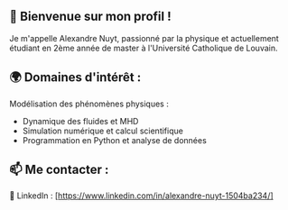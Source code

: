 ## 👋 Bienvenue sur mon profil !
Je m'appelle Alexandre Nuyt, passionné par la physique et actuellement étudiant en 2ème année de master à l'Université Catholique de Louvain.
## 🌍 Domaines d'intérêt :
Modélisation des phénomènes physiques :
- Dynamique des fluides et MHD
- Simulation numérique et calcul scientifique
- Programmation en Python et analyse de données

## 📫 Me contacter :
🔗 LinkedIn : [https://www.linkedin.com/in/alexandre-nuyt-1504ba234/]

<!---
Alnuyt/Alnuyt is a ✨ special ✨ repository because its `README.md` (this file) appears on your GitHub profile.
You can click the Preview link to take a look at your changes.
--->
